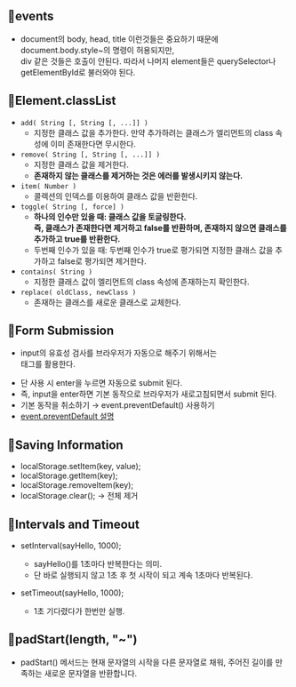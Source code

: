 ## 📌events

- document의 body, head, title 이런것들은 중요하기 때문에
  document.body.style~의 명령이 허용되지만, <br> div 같은 것들은 호출이 안된다.
  따라서 나머지 element들은 querySelector나 getElementById로 불러와야 된다.

## 📌Element.classList

- `add( String [, String [, ...]] )`
  - 지정한 클래스 값을 추가한다. 만약 추가하려는 클래스가 엘리먼트의 class 속성에 이미 존재한다면 무시한다.
- `remove( String [, String [, ...]] )`
  - 지정한 클래스 값을 제거한다.
  - **존재하지 않는 클래스를 제거하는 것은 에러를 발생시키지 않는다.**
- `item( Number )`
  - 콜렉션의 인덱스를 이용하여 클래스 값을 반환한다.
- `toggle( String [, force] )`
  - **하나의 인수만 있을 때: 클래스 값을 토글링한다. <br> 즉, 클래스가 존재한다면 제거하고 false를 반환하며, 존재하지 않으면 클래스를 추가하고 true를 반환한다.**
  - 두번째 인수가 있을 때: 두번째 인수가 true로 평가되면 지정한 클래스 값을 추가하고 false로 평가되면 제거한다.
- `contains( String )`
  - 지정한 클래스 값이 엘리먼트의 class 속성에 존재하는지 확인한다.
- `replace( oldClass, newClass )`
  - 존재하는 클래스를 새로운 클래스로 교체한다.

## 📌Form Submission

- input의 유효성 검사를 브라우저가 자동으로 해주기 위해서는 <form> 태그를 활용한다.
- 단 <form> 사용 시 enter을 누르면 자동으로 submit 된다.
- 즉, input을 enter하면 기본 동작으로 브라우저가 새로고침되면서 submit 된다.
- 기본 동작을 취소하기 → event.preventDefault() 사용하기
- [event.preventDefault 설명](https://developer.mozilla.org/ko/docs/Web/API/Event/preventDefault)

## 📌Saving Information

- localStorage.setItem(key, value);
- localStorage.getItem(key);
- localStorage.removeItem(key);
- localStorage.clear(); → 전체 제거

## 📌Intervals and Timeout

- setInterval(sayHello, 1000);

  - sayHello()를 1초마다 반복한다는 의미.
  - 단 바로 실행되지 않고 1초 후 첫 시작이 되고 계속 1초마다 반복된다.

- setTimeout(sayHello, 1000);
  - 1초 기다렸다가 한번만 실행.

## 📌padStart(length, "~")

- padStart() 메서드는 현재 문자열의 시작을 다른 문자열로 채워, 주어진 길이를 만족하는 새로운 문자열을 반환합니다.
